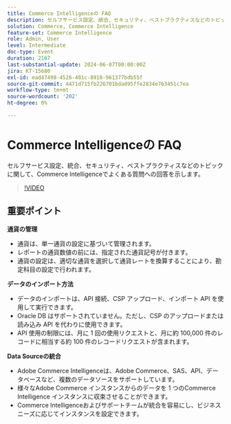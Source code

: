 ```yaml
---
title: Commerce Intelligenceの FAQ
description: セルフサービス設定、統合、セキュリティ、ベストプラクティスなどのトピックに関して、Commerce Intelligenceでよくある質問への回答を示します。
solution: Commerce, Commerce Intelligence
feature-set: Commerce Intelligence
role: Admin, User
level: Intermediate
doc-type: Event
duration: 2167
last-substantial-update: 2024-06-07T00:00:00Z
jira: KT-15680
exl-id: ead47498-4526-481c-8910-961377bdb55f
source-git-commit: 4471d715fb226701bdad95ffe2834e763451c7ea
workflow-type: tm+mt
source-wordcount: '202'
ht-degree: 0%

---
```


# Commerce Intelligenceの FAQ

セルフサービス設定、統合、セキュリティ、ベストプラクティスなどのトピックに関して、Commerce Intelligenceでよくある質問への回答を示します。

>[!VIDEO](https://video.tv.adobe.com/v/3429617/?learn=on)

## 重要ポイント

**通貨の管理**

* 通貨は、単一通貨の設定に基づいて管理されます。
* レポートの通貨数値の前には、指定された通貨記号が付きます。
* 通貨の設定は、適切な通貨を選択して通貨レートを換算することにより、勘定科目の設定で行われます。

**データのインポート方法**

* データのインポートは、API 接続、CSP アップロード、インポート API を使用して実行できます。
* Oracle DB はサポートされていません。ただし、CSP のアップロードまたは読み込み API を代わりに使用できます。
* API 使用の制限には、月に 1 回の使用リクエストと、月に約 100,000 件のレコードに相当する約 100 件のレコードリクエストが含まれます。

**Data Sourceの統合**

* Adobe Commerce Intelligenceは、Adobe Commerce、SAS、API、データベースなど、複数のデータソースをサポートしています。
* 様々なAdobe Commerce インスタンスからのデータを 1 つのCommerce Intelligence インスタンスに収束させることができます。
* Commerce Intelligenceおよびサポートチームが統合を容易にし、ビジネスニーズに応じてインスタンスを設定できます。
